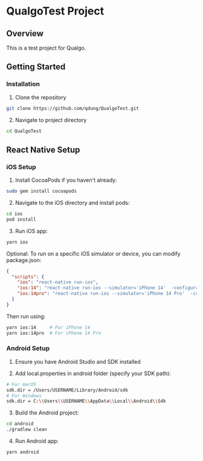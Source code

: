 # QualgoTest Project

## Overview

This is a test project for Qualgo.

## Getting Started

### Installation

1. Clone the repository

```bash
git clone https://github.com/qdung/QualgoTest.git
```

2. Navigate to project directory

```bash
cd QualgoTest
```

## React Native Setup

### iOS Setup

1. Install CocoaPods if you haven't already:

```bash
sudo gem install cocoapods
```

2. Navigate to the iOS directory and install pods:

```bash
cd ios
pod install
```

3. Run iOS app:

```bash
yarn ios
```

Optional: To run on a specific iOS simulator or device, you can modify package.json:

```json
{
  "scripts": {
    "ios": "react-native run-ios",
    "ios:14": "react-native run-ios --simulator='iPhone 14'  -configuration Debug",
    "ios:14pro": "react-native run-ios --simulator='iPhone 14 Pro'  -configuration Debug"
  }
}
```

Then run using:

```bash
yarn ios:14     # For iPhone 14
yarn ios:14pro  # For iPhone 14 Pro
```

### Android Setup

1. Ensure you have Android Studio and SDK installed

2. Add local.properties in android folder (specify your SDK path):

```bash
# For macOS
sdk.dir = /Users/USERNAME/Library/Android/sdk
# For Windows
sdk.dir = C:\\Users\\USERNAME\\AppData\\Local\\Android\\Sdk
```

3. Build the Android project:

```bash
cd android
./gradlew clean
```

4. Run Android app:

```bash
yarn android
```
